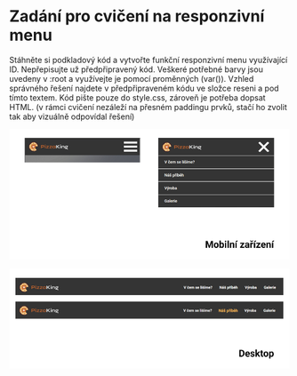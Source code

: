 # Zadání pro cvičení na responzivní menu
Stáhněte si podkladový kód a vytvořte funkční responzivní menu využívající ID. Nepřepisujte už předpřipravený kód. Veškeré potřebné barvy jsou uvedeny v :root a využívejte je pomocí proměnných (var()). Vzhled správného řešení najdete v předpřipraveném kódu ve složce reseni a pod tímto textem. Kód pište pouze do style.css, zároveň je potřeba dopsat HTML.
(v rámci cvičení nezáleží na přesném paddingu prvků, stačí ho zvolit tak aby vizuálně odpovídal řešení)

![řešení pro mobilní zařízení](./reseni_mobil.png)

![řešení pro desktop](./reseni_desktop.png)
